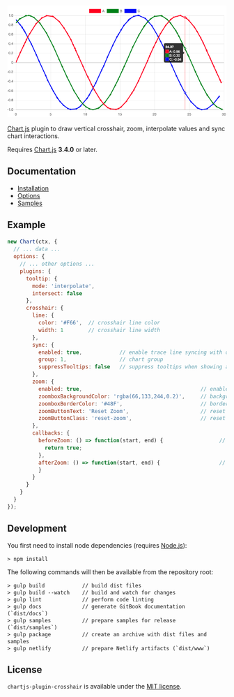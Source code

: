 <div align="center">
    <centering>
    <img src="header.png" width='600px'/>
    </centering>
</div>


[Chart.js](http://www.chartjs.org/) plugin to draw vertical crosshair, zoom, interpolate values and sync chart interactions.

Requires [Chart.js](https://github.com/chartjs/Chart.js/releases) **3.4.0** or later.

## Documentation

- [Installation](https://chartjs-plugin-crosshair.netlify.com/installation)
- [Options](https://chartjs-plugin-crosshair.netlify.com/options)
- [Samples](https://chartjs-plugin-crosshair.netlify.com/samples)

## Example

```javascript
new Chart(ctx, {
  // ... data ...
  options: {
    // ... other options ...
    plugins: {
      tooltip: {
        mode: 'interpolate',
        intersect: false
      },
      crosshair: {
        line: {
          color: '#F66',  // crosshair line color
          width: 1        // crosshair line width
        },
        sync: {
          enabled: true,            // enable trace line syncing with other charts
          group: 1,                 // chart group
          suppressTooltips: false   // suppress tooltips when showing a synced tracer
        },
        zoom: {
          enabled: true,                                      // enable zooming
          zoomboxBackgroundColor: 'rgba(66,133,244,0.2)',     // background color of zoom box 
          zoomboxBorderColor: '#48F',                         // border color of zoom box
          zoomButtonText: 'Reset Zoom',                       // reset zoom button text
          zoomButtonClass: 'reset-zoom',                      // reset zoom button class
        },
        callbacks: {
          beforeZoom: () => function(start, end) {                  // called before zoom, return false to prevent zoom
            return true;
          },
          afterZoom: () => function(start, end) {                   // called after zoom
          }
        }
      }
    }
  }
});
```

## Development

You first need to install node dependencies (requires [Node.js](https://nodejs.org/)):

    > npm install

The following commands will then be available from the repository root:

    > gulp build            // build dist files
    > gulp build --watch    // build and watch for changes
    > gulp lint             // perform code linting
    > gulp docs             // generate GitBook documentation (`dist/docs`)
    > gulp samples          // prepare samples for release (`dist/samples`)
    > gulp package          // create an archive with dist files and samples
    > gulp netlify          // prepare Netlify artifacts (`dist/www`)

## License

`chartjs-plugin-crosshair` is available under the [MIT license](LICENSE.md).
